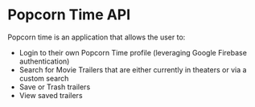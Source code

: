 # Popcorn Time API

Popcorn time is an application that allows the user to:
- Login to their own Popcorn Time profile (leveraging Google Firebase authentication)
- Search for Movie Trailers that are either currently in theaters or via a custom search
- Save or Trash trailers
- View saved trailers
